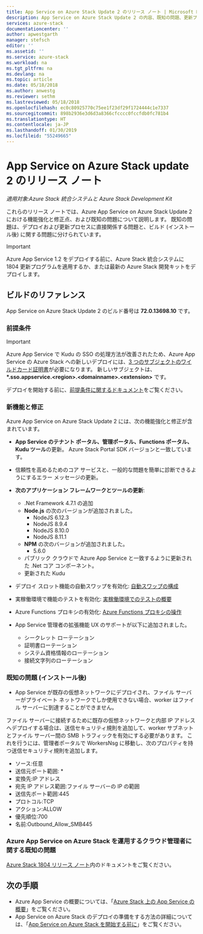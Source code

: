 ```yaml
---
title: App Service on Azure Stack Update 2 のリリース ノート | Microsoft Docs
description: App Service on Azure Stack Update 2 の内容、既知の問題、更新プログラムをダウンロードする場所について説明します。
services: azure-stack
documentationcenter: ''
author: apwestgarth
manager: stefsch
editor: ''
ms.assetid: ''
ms.service: azure-stack
ms.workload: na
ms.tgt_pltfrm: na
ms.devlang: na
ms.topic: article
ms.date: 05/18/2018
ms.author: anwestg
ms.reviewer: sethm
ms.lastreviewed: 05/18/2018
ms.openlocfilehash: ec0c80925770c75ee1f23df29f1724444c1e7337
ms.sourcegitcommit: 898b2936e3d6d3a8366cfcccc0fccfdb0fc781b4
ms.translationtype: HT
ms.contentlocale: ja-JP
ms.lasthandoff: 01/30/2019
ms.locfileid: "55249665"
---
```

# <a name="app-service-on-azure-stack-update-2-release-notes"></a>App Service on Azure Stack update 2 のリリース ノート

*適用対象:Azure Stack 統合システムと Azure Stack Development Kit*

これらのリリース ノートでは、Azure App Service on Azure Stack Update 2 における機能強化と修正点、および既知の問題について説明します。 既知の問題は、デプロイおよび更新プロセスに直接関係する問題と、ビルド (インストール後) に関する問題に分けられています。

> [!IMPORTANT]
> Azure App Service 1.2 をデプロイする前に、Azure Stack 統合システムに 1804 更新プログラムを適用するか、または最新の Azure Stack 開発キットをデプロイします。
>
>

## <a name="build-reference"></a>ビルドのリファレンス

App Service on Azure Stack Update 2 のビルド番号は **72.0.13698.10** です。

### <a name="prerequisites"></a>前提条件

> [!IMPORTANT]
> Azure App Service で Kudu の SSO の処理方法が改善されたため、Azure App Service の Azure Stack への新しいデプロイには、[3 つのサブジェクトのワイルドカード証明書](azure-stack-app-service-before-you-get-started.md#get-certificates)が必要になります。 新しいサブジェクトは、**\*.sso.appservice.\<region\>.\<domainname\>.\<extension\>** です。
>
>

デプロイを開始する前に、[前提条件に関するドキュメント](azure-stack-app-service-before-you-get-started.md)をご覧ください。

### <a name="new-features-and-fixes"></a>新機能と修正

Azure App Service on Azure Stack Update 2 には、次の機能強化と修正が含まれています。

- **App Service のテナント ポータル、管理ポータル、Functions ポータル、Kudu ツール**の更新。 Azure Stack Portal SDK バージョンと一致しています。

- 信頼性を高めるためのコア サービスと、一般的な問題を簡単に診断できるようにするエラー メッセージの更新。

- **次のアプリケーション フレームワークとツールの更新**:
  - .Net Framework 4.7.1 の追加
  - **Node.js** の次のバージョンが追加されました。
    - NodeJS 6.12.3
    - NodeJS 8.9.4
    - NodeJS 8.10.0
    - NodeJS 8.11.1
  - **NPM** の次のバージョンが追加されました。
    - 5.6.0
  - パブリック クラウドで Azure App Service と一致するように更新された .Net コア コンポーネント。
  - 更新された Kudu

- デプロイ スロット機能の自動スワップを有効化: [自動スワップの構成](https://docs.microsoft.com/azure/app-service/deploy-staging-slots#configure-auto-swap)

- 実稼働環境で機能のテストを有効化: [実稼働環境でのテストの概要](https://azure.microsoft.com/resources/videos/introduction-to-azure-websites-testing-in-production-with-galin-iliev/)

- Azure Functions プロキシの有効化: [Azure Functions プロキシの操作](https://docs.microsoft.com/azure/azure-functions/functions-proxies)

- App Service 管理者の拡張機能 UX のサポートが以下に追加されました。
  - シークレット ローテーション
  - 証明書ローテーション
  - システム資格情報のローテーション
  - 接続文字列のローテーション

### <a name="known-issues-post-installation"></a>既知の問題 (インストール後)

- App Service が既存の仮想ネットワークにデプロイされ、ファイル サーバーがプライベート ネットワークでしか使用できない場合、worker はファイル サーバーに到達することができません。

ファイル サーバーに接続するために既存の仮想ネットワークと内部 IP アドレスへデプロイする場合は、送信セキュリティ規則を追加して、worker サブネットとファイル サーバー間の SMB トラフィックを有効にする必要があります。 これを行うには、管理者ポータルで WorkersNsg に移動し、次のプロパティを持つ送信セキュリティ規則を追加します。
 * ソース:任意
 * 送信元ポート範囲: *
 * 変換先:IP アドレス
 * 宛先 IP アドレス範囲:ファイル サーバーの IP の範囲
 * 送信先ポート範囲:445
 * プロトコル:TCP
 * アクション:ALLOW
 * 優先順位:700
 * 名前:Outbound_Allow_SMB445

### <a name="known-issues-for-cloud-admins-operating-azure-app-service-on-azure-stack"></a>Azure App Service on Azure Stack を運用するクラウド管理者に関する既知の問題

[Azure Stack 1804 リリース ノート](azure-stack-update-1804.md)内のドキュメントをご覧ください。

## <a name="next-steps"></a>次の手順

- Azure App Service の概要については、「[Azure Stack 上の App Service の概要](azure-stack-app-service-overview.md)」をご覧ください。
- App Service on Azure Stack のデプロイの準備をする方法の詳細については、「[App Service on Azure Stack を開始する前に](azure-stack-app-service-before-you-get-started.md)」をご覧ください。
